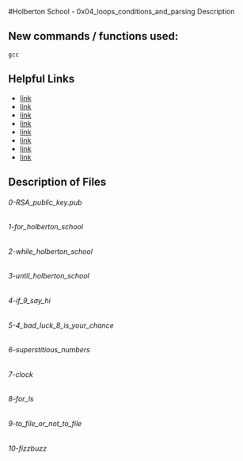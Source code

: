 #Holberton School - 0x04_loops_conditions_and_parsing
Description

## New commands / functions used:
``gcc``

## Helpful Links
* [link](http://tldp.org/LDP/Bash-Beginners-Guide/html/sect_09_01.html)
* [link](http://tldp.org/LDP/Bash-Beginners-Guide/html/sect_09_02.html)
* [link](http://tldp.org/LDP/Bash-Beginners-Guide/html/sect_09_03.html)
* [link](http://tldp.org/HOWTO/Bash-Prog-Intro-HOWTO-7.html#ss7.1)
* [link](http://tldp.org/LDP/abs/html/ops.html)
* [link](http://tldp.org/LDP/abs/html/comparison-ops.html)
* [link](http://tldp.org/LDP/abs/html/fto.html)
* [link](https://www.cyberciti.biz/tips/finding-bash-perl-python-portably-using-env.html)

## Description of Files
<h6>0-RSA_public_key.pub</h6>

<h6>1-for_holberton_school</h6>

<h6>2-while_holberton_school</h6>

<h6>3-until_holberton_school</h6>

<h6>4-if_9_say_hi</h6>

<h6>5-4_bad_luck_8_is_your_chance</h6>

<h6>6-superstitious_numbers</h6>

<h6>7-clock</h6>

<h6>8-for_ls</h6>

<h6>9-to_file_or_not_to_file</h6>

<h6>10-fizzbuzz</h6>

